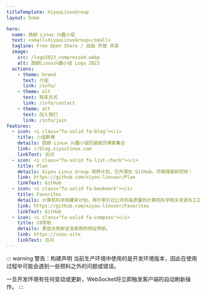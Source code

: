 ```yaml
---
titleTemplate: XiyouLinuxGroup
layout: home

hero:
  name: 西邮 Linux 兴趣小组
  text: <small>XiyouLinuxGroup</small>
  tagline: Free Open Share / 自由 开放 共享
  image:
    src: /logo2023_compressed.webp
    alt: 西邮Linux兴趣小组 Logo 2023
  actions:
    - theme: brand
      text: 介绍
      link: /info/
    - theme: alt
      text: 联系方式
      link: /info/contact
    - theme: alt
      text: 加入我们
      link: /info/join
features:
  - icon: <i class="fa-solid fa-blog"></i>
    title: 小组群博
    details: 西邮 Linux 兴趣小组历届成员博客集合
    link: //blog.xiyoulinux.com
    linkText: 访问
  - icon: <i class="fa-solid fa-list-check"></i>
    title: Plan
    details: Xiyou Linux Group 培养计划，已开源在 GitHub，尽情探索研究吧！
    link: https://github.com/xiyou-linuxer/Plan
    linkText: GitHub
  - icon: <i class="fa-solid fa-bookmark"></i>
    title: Favorites
    details: 计算机科学收藏夹计划，用于索引已公开的高质量的计算机科学相关资源与工具。
    link: https://github.com/xiyou-linuxer/Favorites
    linkText: GitHub
  - icon: <i class="fa-solid fa-compass"></i>
    title: CO导航
    details: 更适合西邮宝宝体质的网址导航。
    link: https://cooo.site
    linkText: 访问
---
```


::: warning 警告：构建声明
当前生产环境中使用的是开发环境版本，因此在使用过程中可能会遇到一些预料之外的问题或错误。

一旦开发环境有任何变动或更新，WebSocket将立即触发客户端的自动刷新操作。
:::

